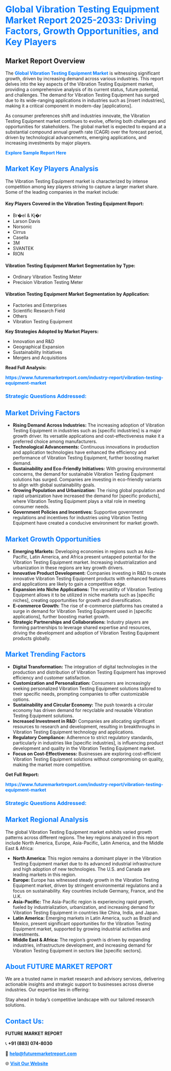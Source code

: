 <h1 style="color: #007BFF;">Global Vibration Testing Equipment Market Report 2025-2033: Driving Factors, Growth Opportunities, and Key Players</h1>

<section id="overview">
<h2>Market Report Overview</h2>
<p>The <a href="https://www.futuremarketreport.com/industry-report/vibration-testing-equipment-market" style="color: #007BFF; text-decoration: none;"><strong>Global Vibration Testing Equipment Market</strong></a> is witnessing significant growth, driven by increasing demand across various industries. This report delves into the key aspects of the Vibration Testing Equipment market, providing a comprehensive analysis of its current status, future potential, and challenges. The demand for Vibration Testing Equipment has surged due to its wide-ranging applications in industries such as [insert industries], making it a critical component in modern-day [applications].</p>
<p>As consumer preferences shift and industries innovate, the Vibration Testing Equipment market continues to evolve, offering both challenges and opportunities for stakeholders. The global market is expected to expand at a substantial compound annual growth rate (CAGR) over the forecast period, driven by technological advancements, emerging applications, and increasing investments by major players.</p>
</section>

<section id="overview">
<p><a href="https://www.futuremarketreport.com/request-sample/reportId=121785" style="color: #007BFF; text-decoration: none;"><strong>Explore Sample Report Here</strong></a></p>
</section>

<section id="key-players">
<h2 style="color: #007BFF;">Market Key Players Analysis</h2>
<p>The Vibration Testing Equipment market is characterized by intense competition among key players striving to capture a larger market share. Some of the leading companies in the market include:</p>
<h4>Key Players Covered in the Vibration Testing Equipment Report:</h4>
<ul><li>Br�el &amp; Kj�r</li><li>Larson Davis</li><li>Norsonic</li><li>Cirrus</li><li>Casella</li><li>3M</li><li>SVANTEK</li><li>RION</li></ul>
<h4>Vibration Testing Equipment Market Segmentation by Type:</h4>
<ul><li>Ordinary Vibration Testing Meter</li><li>Precision Vibration Testing Meter</li></ul>

<h4>Vibration Testing Equipment Market Segmentation by Application:</h4>
<ul><li>Factories and Enterprises</li><li>Scientific Research Field</li><li>Others</li><li>Vibration Testing Equipment</li></ul>
<p><strong>Key Strategies Adopted by Market Players:</strong></p>
<ul>
<li>Innovation and R&D</li>
<li>Geographical Expansion</li>
<li>Sustainability Initiatives</li>
<li>Mergers and Acquisitions</li>
</ul>
</section>

<section>
<p><strong>Read Full Analysis: </strong></p><a href="https://www.futuremarketreport.com/industry-report/vibration-testing-equipment-market" style="color: #007BFF; text-decoration: none;"><strong>https://www.futuremarketreport.com/industry-report/vibration-testing-equipment-market</strong></a>
<h3 style="color: #007BFF;">Strategic Questions Addressed:</h3>
</section>

<section id="driving-factors">
<h2 style="color: #007BFF;">Market Driving Factors</h2>
<ul>
<li><strong>Rising Demand Across Industries:</strong> The increasing adoption of Vibration Testing Equipment in industries such as [specific industries] is a major growth driver. Its versatile applications and cost-effectiveness make it a preferred choice among manufacturers.</li>
<li><strong>Technological Advancements:</strong> Continuous innovations in production and application technologies have enhanced the efficiency and performance of Vibration Testing Equipment, further boosting market demand.</li>
<li><strong>Sustainability and Eco-Friendly Initiatives:</strong> With growing environmental concerns, the demand for sustainable Vibration Testing Equipment solutions has surged. Companies are investing in eco-friendly variants to align with global sustainability goals.</li>
<li><strong>Growing Population and Urbanization:</strong> The rising global population and rapid urbanization have increased the demand for [specific products], where Vibration Testing Equipment plays a vital role in meeting consumer needs.</li>
<li><strong>Government Policies and Incentives:</strong> Supportive government regulations and incentives for industries using Vibration Testing Equipment have created a conducive environment for market growth.</li>
</ul>
</section>

<section id="growth-opportunities">
<h2 style="color: #007BFF;">Market Growth Opportunities</h2>
<ul>
<li><strong>Emerging Markets:</strong> Developing economies in regions such as Asia-Pacific, Latin America, and Africa present untapped potential for the Vibration Testing Equipment market. Increasing industrialization and urbanization in these regions are key growth drivers.</li>
<li><strong>Innovative Product Development:</strong> Companies investing in R&D to create innovative Vibration Testing Equipment products with enhanced features and applications are likely to gain a competitive edge.</li>
<li><strong>Expansion into Niche Applications:</strong> The versatility of Vibration Testing Equipment allows it to be utilized in niche markets such as [specific niches], creating opportunities for growth and diversification.</li>
<li><strong>E-commerce Growth:</strong> The rise of e-commerce platforms has created a surge in demand for Vibration Testing Equipment used in [specific applications], further boosting market growth.</li>
<li><strong>Strategic Partnerships and Collaborations:</strong> Industry players are forming partnerships to leverage shared expertise and resources, driving the development and adoption of Vibration Testing Equipment products globally.</li>
</ul>
</section>

<section id="trending-factors">
<h2 style="color: #007BFF;">Market Trending Factors</h2>
<ul>
<li><strong>Digital Transformation:</strong> The integration of digital technologies in the production and distribution of Vibration Testing Equipment has improved efficiency and customer satisfaction.</li>
<li><strong>Customization and Personalization:</strong> Consumers are increasingly seeking personalized Vibration Testing Equipment solutions tailored to their specific needs, prompting companies to offer customizable options.</li>
<li><strong>Sustainability and Circular Economy:</strong> The push towards a circular economy has driven demand for recyclable and reusable Vibration Testing Equipment solutions.</li>
<li><strong>Increased Investment in R&D:</strong> Companies are allocating significant resources to research and development, resulting in breakthroughs in Vibration Testing Equipment technology and applications.</li>
<li><strong>Regulatory Compliance:</strong> Adherence to strict regulatory standards, particularly in industries like [specific industries], is influencing product development and quality in the Vibration Testing Equipment market.</li>
<li><strong>Focus on Cost-Effectiveness:</strong> Businesses are exploring cost-efficient Vibration Testing Equipment solutions without compromising on quality, making the market more competitive.</li>
</ul>
</section>

<section>
<p><strong>Get Full Report: </strong></p><a href="https://www.futuremarketreport.com/industry-report/vibration-testing-equipment-market" style="color: #007BFF; text-decoration: none;"><strong>https://www.futuremarketreport.com/industry-report/vibration-testing-equipment-market</strong></a>
<h3 style="color: #007BFF;">Strategic Questions Addressed:</h3>
</section>


<section id="regional-analysis">
<h2 style="color: #007BFF;">Market Regional Analysis</h2>
<p>The global Vibration Testing Equipment market exhibits varied growth patterns across different regions. The key regions analyzed in this report include North America, Europe, Asia-Pacific, Latin America, and the Middle East & Africa:</p>
<ul>
<li><strong>North America:</strong> This region remains a dominant player in the Vibration Testing Equipment market due to its advanced industrial infrastructure and high adoption of new technologies. The U.S. and Canada are leading markets in this region.</li>
<li><strong>Europe:</strong> Europe has witnessed steady growth in the Vibration Testing Equipment market, driven by stringent environmental regulations and a focus on sustainability. Key countries include Germany, France, and the U.K.</li>
<li><strong>Asia-Pacific:</strong> The Asia-Pacific region is experiencing rapid growth, fueled by industrialization, urbanization, and increasing demand for Vibration Testing Equipment in countries like China, India, and Japan.</li>
<li><strong>Latin America:</strong> Emerging markets in Latin America, such as Brazil and Mexico, present significant opportunities for the Vibration Testing Equipment market, supported by growing industrial activities and investments.</li>
<li><strong>Middle East & Africa:</strong> The region’s growth is driven by expanding industries, infrastructure development, and increasing demand for Vibration Testing Equipment in sectors like [specific sectors].</li>
</ul>
</section>

<footer>
<h2 style="color: #007BFF;">About FUTURE MARKET REPORT</h2>
<p>We are a trusted name in market research and advisory services, delivering actionable insights and strategic support to businesses across diverse industries. Our expertise lies in offering:</p>

<p>Stay ahead in today’s competitive landscape with our tailored research solutions.</p>

<h2 style="color: #007BFF;">Contact Us:</h2>
<p><strong>FUTURE MARKET REPORT</strong></p>
<p>📞 <strong>+91 (883) 074-8030</strong></p>
<p>📧 <strong><a href="mailto:help@futuremarketreport.com" style="color: #007BFF;">help@futuremarketreport.com</a></strong></p>
<p>🌐 <strong><a href="https://www.futuremarketreport.com/" style="color: #007BFF;">Visit Our Website</a></strong></p>
</footer>
